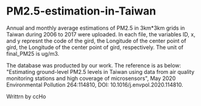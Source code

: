 # PM2.5-estimation-in-Taiwan
Annual and monthly average estimations of PM2.5 in 3km*3km grids in Taiwan during 2006 to 2017 were uploaded.
In each file, the variables ID, x, and y represnt the code of the gird, the Longitude of the center point of gird, the Longitude of the center point of gird, respectively.
The unit of final_PM25 is ug/m3.

The database was producted by our work.
The reference is as below: 
"Estimating ground-level PM2.5 levels in Taiwan using data from air quality monitoring stations and high coverage of microsensors", May 2020 Environmental Pollution 264:114810, DOI: 10.1016/j.envpol.2020.114810.


Writtrn by ccHo
